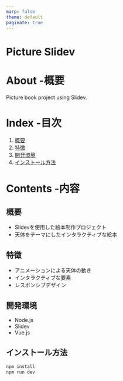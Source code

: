 ```yaml
---
marp: false
theme: default
paginate: true
---
```


# Picture Slidev

# About -概要

Picture book project using Slidev.

# Index -目次

<!-- TOC -->

1. [概要](#概要)
2. [特徴](#特徴)
3. [開発環境](#開発環境)
4. [インストール方法](#インストール方法)

<!-- /TOC -->

# Contents -内容

## 概要

- Slidevを使用した絵本制作プロジェクト
- 天体をテーマにしたインタラクティブな絵本

## 特徴

- アニメーションによる天体の動き
- インタラクティブな要素
- レスポンシブデザイン

## 開発環境

- Node.js
- Slidev
- Vue.js

## インストール方法

```bash
npm install
npm run dev
```
